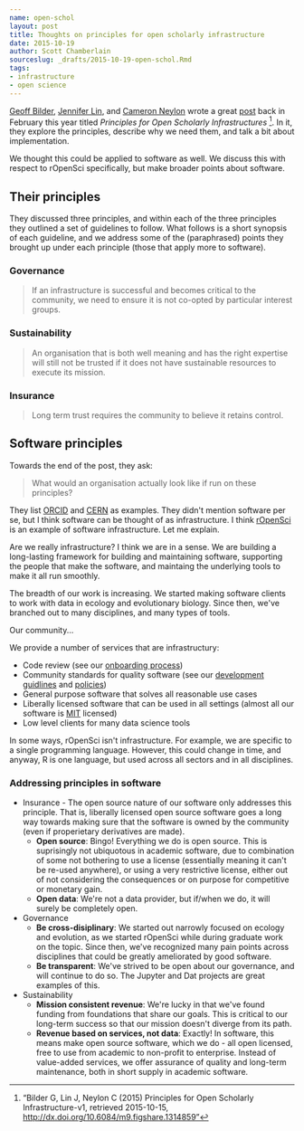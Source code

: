 ```yaml
---
name: open-schol
layout: post
title: Thoughts on principles for open scholarly infrastructure
date: 2015-10-19
author: Scott Chamberlain
sourceslug: _drafts/2015-10-19-open-schol.Rmd
tags:
- infrastructure
- open science
---
```


[Geoff Bilder][geoff], [Jennifer Lin][jlin], and [Cameron Neylon][cam] wrote a great [post][post] back in February this year titled _Principles for Open Scholarly Infrastructures_ [^1]. In it, they explore the principles, describe why we need them, and talk a bit about implementation.

We thought this could be applied to software as well. We discuss this with respect to rOpenSci specifically, but make broader points about software.

## Their principles

They discussed three principles, and within each of the three principles they outlined a set of guidelines to follow. What follows is a short synopsis of each guideline, and we address some of the (paraphrased) points they brought up under each principle (those that apply more to software).

### Governance

> If an infrastructure is successful and becomes critical to the community, we need to ensure it is not co-opted by particular interest groups.

### Sustainability

> An organisation that is both well meaning and has the right expertise will still not be trusted if it does not have sustainable resources to execute its mission.

### Insurance

> Long term trust requires the community to believe it retains control.

## Software principles

Towards the end of the post, they ask:

> What would an organisation actually look like if run on these principles?

They list [ORCID][orcid] and [CERN][cern] as examples. They didn't mention software per se, but I think software can be thought of as infrastructure. I think [rOpenSci][ros] is an example of software infrastructure. Let me explain.

Are we really infrastructure? I think we are in a sense. We are building a long-lasting framework for building and maintaining software, supporting the people that make the software, and maintaing the underlying tools to make it all run smoothly. 

The breadth of our work is increasing. We started making software clients to work with data in ecology and evolutionary biology. Since then, we've branched out to many disciplines, and many types of tools. 

Our community...

We provide a number of services that are infrastructury:

* Code review (see our [onboarding process][onboarding])
* Community standards for quality software (see our [development guidlines][guide] and [policies][policies])
* General purpose software that solves all reasonable use cases
* Liberally licensed software that can be used in all settings (almost all our software is [MIT][mit] licensed)
* Low level clients for many data science tools

In some ways, rOpenSci isn't infrastructure. For example, we are specific to a single programming language. However, this could change in time, and anyway, R is one language, but used across all sectors and in all disciplines. 

### Addressing principles in software

* Insurance - The open source nature of our software only addresses this principle. That is, liberally licensed open source software goes a long way towards making sure that the software is owned by the community (even if properietary derivatives are made).
    * __Open source__: Bingo! Everything we do is open source. This is suprisingly not ubiquotous in academic software, due to combination of some not bothering to use a license (essentially meaning it can't be re-used anywhere), or using a very restrictive license, either out of not considering the consequences or on purpose for competitive or monetary gain.
    * __Open data__: We're not a data provider, but if/when we do, it will surely be completely open.
* Governance 
    * __Be cross-disiplinary__: We started out narrowly focused on ecology and evolution, as we started rOpenSci while during graduate work on the topic. Since then, we've recognized many pain points across disciplines that could be greatly ameliorated by good software.
    * __Be transparent__: We've strived to be open about our governance, and will continue to do so. The Jupyter and Dat projects are great examples of this.
* Sustainability
    * __Mission consistent revenue__: We're lucky in that we've found funding from foundations that share our goals. This is critical to our long-term success so that our mission doesn't diverge from its path.
    * __Revenue based on services, not data__: Exactly! In software, this means make open source software, which we do - all open licensed, free to use from academic to non-profit to enterprise. Instead of value-added services, we offer assurance of quality and long-term maintenance, both in short supply in academic software.

[^1]: “Bilder G, Lin J, Neylon C (2015) Principles for Open Scholarly Infrastructure-v1, retrieved 2015-10-15, http://dx.doi.org/10.6084/m9.figshare.1314859”

[geoff]: http://www.gbilder.com/blog/
[jlin]: https://about.me/jenniferlin
[cam]: http://cameronneylon.net/
[post]: http://cameronneylon.net/blog/principles-for-open-scholarly-infrastructures/
[orcid]: http://orcid.org/
[cern]: http://home.web.cern.ch/
[ros]: http://ropensci.org/
[onboarding]: https://github.com/ropensci/onboarding
[guide]: https://github.com/ropensci/packaging_guide
[policies]: https://github.com/ropensci/policies
[mit]: http://choosealicense.com/licenses/mit/
